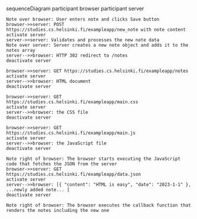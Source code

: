 sequenceDiagram
    participant browser
    participant server

    Note over browser: User enters note and clicks Save button
    browser->>server: POST https://studies.cs.helsinki.fi/exampleapp/new_note with note content
    activate server
    server->>server: Validates and processes the new note data
    Note over server: Server creates a new note object and adds it to the notes array
    server-->>browser: HTTP 302 redirect to /notes
    deactivate server

    browser->>server: GET https://studies.cs.helsinki.fi/exampleapp/notes
    activate server
    server-->>browser: HTML document
    deactivate server

    browser->>server: GET https://studies.cs.helsinki.fi/exampleapp/main.css
    activate server
    server-->>browser: the CSS file
    deactivate server

    browser->>server: GET https://studies.cs.helsinki.fi/exampleapp/main.js
    activate server
    server-->>browser: the JavaScript file
    deactivate server

    Note right of browser: The browser starts executing the JavaScript code that fetches the JSON from the server
    browser->>server: GET https://studies.cs.helsinki.fi/exampleapp/data.json
    activate server
    server-->>browser: [{ "content": "HTML is easy", "date": "2023-1-1" }, ...newly added note... ]
    deactivate server

    Note right of browser: The browser executes the callback function that renders the notes including the new one
